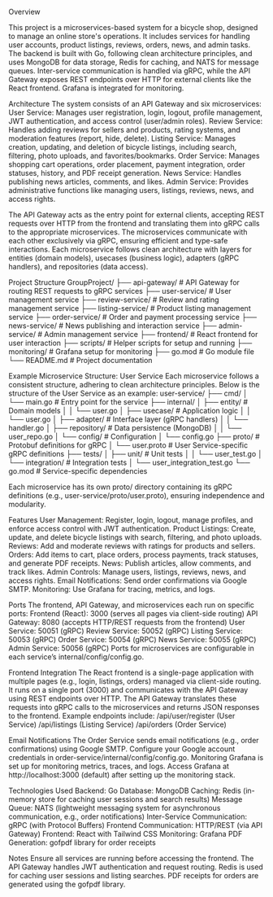 Overview

This project is a microservices-based system for a bicycle shop, designed to manage an online store's operations. It includes services for handling user accounts, product listings, reviews, orders, news, and admin tasks. The backend is built with Go, following clean architecture principles, and uses MongoDB for data storage, Redis for caching, and NATS for message queues. Inter-service communication is handled via gRPC, while the API Gateway exposes REST endpoints over HTTP for external clients like the React frontend. Grafana is integrated for monitoring.

Architecture
The system consists of an API Gateway and six microservices:
User Service: Manages user registration, login, logout, profile management, JWT authentication, and access control (user/admin roles).
Review Service: Handles adding reviews for sellers and products, rating systems, and moderation features (report, hide, delete).
Listing Service: Manages creation, updating, and deletion of bicycle listings, including search, filtering, photo uploads, and favorites/bookmarks.
Order Service: Manages shopping cart operations, order placement, payment integration, order statuses, history, and PDF receipt generation.
News Service: Handles publishing news articles, comments, and likes.
Admin Service: Provides administrative functions like managing users, listings, reviews, news, and access rights.

The API Gateway acts as the entry point for external clients, accepting REST requests over HTTP from the frontend and translating them into gRPC calls to the appropriate microservices. The microservices communicate with each other exclusively via gRPC, ensuring efficient and type-safe interactions. Each microservice follows clean architecture with layers for entities (domain models), usecases (business logic), adapters (gRPC handlers), and repositories (data access).

Project Structure
GroupProject/
├── api-gateway/          # API Gateway for routing REST requests to gRPC services
├── user-service/        # User management service
├── review-service/      # Review and rating management service
├── listing-service/     # Product listing management service
├── order-service/       # Order and payment processing service
├── news-service/        # News publishing and interaction service
├── admin-service/       # Admin management service
├── frontend/            # React frontend for user interaction
├── scripts/             # Helper scripts for setup and running
├── monitoring/          # Grafana setup for monitoring
├── go.mod               # Go module file
└── README.md            # Project documentation

Example Microservice Structure: User Service
Each microservice follows a consistent structure, adhering to clean architecture principles. Below is the structure of the User Service as an example:
user-service/
├── cmd/
│   └── main.go               # Entry point for the service
├── internal/
│   ├── entity/              # Domain models
│   │   └── user.go
│   ├── usecase/             # Application logic
│   │   └── user.go
│   ├── adapter/             # Interface layer (gRPC handlers)
│   │   └── handler.go
│   ├── repository/          # Data persistence (MongoDB)
│   │   └── user_repo.go
│   └── config/              # Configuration
│       └── config.go
├── proto/                   # Protobuf definitions for gRPC
│   └── user.proto          # User Service-specific gRPC definitions
├── tests/
│   ├── unit/               # Unit tests
│   │   └── user_test.go
│   └── integration/        # Integration tests
│       └── user_integration_test.go
└── go.mod                   # Service-specific dependencies

Each microservice has its own proto/ directory containing its gRPC definitions (e.g., user-service/proto/user.proto), ensuring independence and modularity.

Features
User Management: Register, login, logout, manage profiles, and enforce access control with JWT authentication.
Product Listings: Create, update, and delete bicycle listings with search, filtering, and photo uploads.
Reviews: Add and moderate reviews with ratings for products and sellers.
Orders: Add items to cart, place orders, process payments, track statuses, and generate PDF receipts.
News: Publish articles, allow comments, and track likes.
Admin Controls: Manage users, listings, reviews, news, and access rights.
Email Notifications: Send order confirmations via Google SMTP.
Monitoring: Use Grafana for tracing, metrics, and logs.

Ports
The frontend, API Gateway, and microservices each run on specific ports:
Frontend (React): 3000 (serves all pages via client-side routing)
API Gateway: 8080 (accepts HTTP/REST requests from the frontend)
User Service: 50051 (gRPC)
Review Service: 50052 (gRPC)
Listing Service: 50053 (gRPC)
Order Service: 50054 (gRPC)
News Service: 50055 (gRPC)
Admin Service: 50056 (gRPC)
Ports for microservices are configurable in each service’s internal/config/config.go.

Frontend Integration
The React frontend is a single-page application with multiple pages (e.g., login, listings, orders) managed via client-side routing. It runs on a single port (3000) and communicates with the API Gateway using REST endpoints over HTTP. The API Gateway translates these requests into gRPC calls to the microservices and returns JSON responses to the frontend. Example endpoints include:
/api/user/register (User Service)
/api/listings (Listing Service)
/api/orders (Order Service)

Email Notifications
The Order Service sends email notifications (e.g., order confirmations) using Google SMTP. Configure your Google account credentials in order-service/internal/config/config.go.
Monitoring
Grafana is set up for monitoring metrics, traces, and logs. Access Grafana at http://localhost:3000 (default) after setting up the monitoring stack.

Technologies Used
Backend: Go
Database: MongoDB
Caching: Redis (in-memory store for caching user sessions and search results)
Message Queue: NATS (lightweight messaging system for asynchronous communication, e.g., order notifications)
Inter-Service Communication: gRPC (with Protocol Buffers)
Frontend Communication: HTTP/REST (via API Gateway)
Frontend: React with Tailwind CSS
Monitoring: Grafana
PDF Generation: gofpdf library for order receipts

Notes
Ensure all services are running before accessing the frontend.
The API Gateway handles JWT authentication and request routing.
Redis is used for caching user sessions and listing searches.
PDF receipts for orders are generated using the gofpdf library.